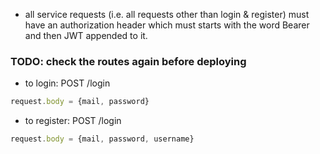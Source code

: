 * all service requests (i.e. all requests other than login & register) must have an authorization header which must
  starts with the word Bearer and then JWT appended to
  it.
### TODO: check the routes again before deploying

* to login: POST /login

```js
request.body = {mail, password}
```

* to register: POST /login

```js
request.body = {mail, password, username}
```
